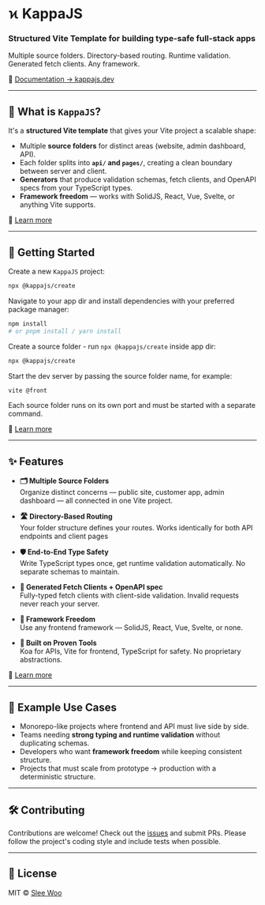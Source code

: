 # ϰ KappaJS

### Structured Vite Template for building type-safe full-stack apps

Multiple source folders. Directory-based routing. Runtime validation.
Generated fetch clients. Any framework.

📘 [Documentation → kappajs.dev](https://kappajs.dev)

---

## 🎯 What is `KappaJS`?

It's a **structured Vite template** that gives your Vite project a scalable shape:

* Multiple **source folders** for distinct areas (website, admin dashboard, API).
* Each folder splits into **`api/` and `pages/`**, creating a clean boundary between server and client.
* **Generators** that produce validation schemas, fetch clients, and OpenAPI specs from your TypeScript types.
* **Framework freedom** — works with SolidJS, React, Vue, Svelte, or anything Vite supports.

📘 [Learn more](https://kappajs.dev/about)

---

## 🚀 Getting Started

Create a new `KappaJS` project:

```sh
npx @kappajs/create
```

Navigate to your app dir and install dependencies with your preferred package manager:

```sh
npm install
# or pnpm install / yarn install
```

Create a source folder - run `npx @kappajs/create` inside app dir:

```sh
npx @kappajs/create
```

Start the dev server by passing the source folder name, for example:

```sh
vite @front
```

Each source folder runs on its own port and must be started with a separate command.

📘 [Learn more](https://kappajs.dev/start)

---

## ✨ Features

* **🗂️ Multiple Source Folders**<br>
    Organize distinct concerns — public site, customer app, admin dashboard — all connected in one Vite project.

* **🛣️ Directory-Based Routing**<br>
    Your folder structure defines your routes. Works identically for both API endpoints and client pages

* **🛡️ End-to-End Type Safety**<br>
    Write TypeScript types once, get runtime validation automatically. No separate schemas to maintain.

* **🔗 Generated Fetch Clients + OpenAPI spec**<br>
    Fully-typed fetch clients with client-side validation. Invalid requests never reach your server.

* **🎨 Framework Freedom**<br>
    Use any frontend framework — SolidJS, React, Vue, Svelte, or none.

* **🔧 Built on Proven Tools**<br>
    Koa for APIs, Vite for frontend, TypeScript for safety. No proprietary abstractions.

📘 [Learn more](https://kappajs.dev/features)

---

## 🧭 Example Use Cases

* Monorepo-like projects where frontend and API must live side by side.
* Teams needing **strong typing and runtime validation** without duplicating schemas.
* Developers who want **framework freedom** while keeping consistent structure.
* Projects that must scale from prototype → production with a deterministic structure.

---

## 🛠️ Contributing

Contributions are welcome!
Check out the [issues](https://github.com/kappajs-dev/kappajs/issues) and submit PRs.
Please follow the project's coding style and include tests when possible.

---

## 📄 License

MIT © [Slee Woo](https://github.com/kappajs-dev/kappajs/blob/main/LICENSE)

